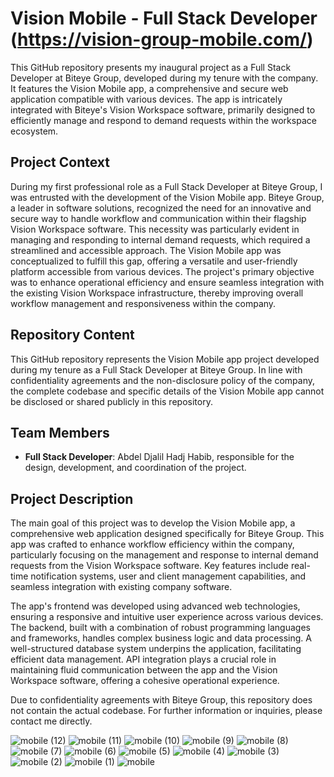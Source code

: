 # Vision Mobile - Full Stack Developer (https://vision-group-mobile.com/)

This GitHub repository presents my inaugural project as a Full Stack Developer at Biteye Group, developed during my tenure with the company. It features the Vision Mobile app, a comprehensive and secure web application compatible with various devices. The app is intricately integrated with Biteye's Vision Workspace software, primarily designed to efficiently manage and respond to demand requests within the workspace ecosystem.

## Project Context
During my first professional role as a Full Stack Developer at Biteye Group, I was entrusted with the development of the Vision Mobile app. Biteye Group, a leader in software solutions, recognized the need for an innovative and secure way to handle workflow and communication within their flagship Vision Workspace software. This necessity was particularly evident in managing and responding to internal demand requests, which required a streamlined and accessible approach. The Vision Mobile app was conceptualized to fulfill this gap, offering a versatile and user-friendly platform accessible from various devices. The project's primary objective was to enhance operational efficiency and ensure seamless integration with the existing Vision Workspace infrastructure, thereby improving overall workflow management and responsiveness within the company.

## Repository Content
This GitHub repository represents the Vision Mobile app project developed during my tenure as a Full Stack Developer at Biteye Group. In line with confidentiality agreements and the non-disclosure policy of the company, the complete codebase and specific details of the Vision Mobile app cannot be disclosed or shared publicly in this repository.

## Team Members
- **Full Stack Developer**: Abdel Djalil Hadj Habib, responsible for the design, development, and coordination of the project.

## Project Description
The main goal of this project was to develop the Vision Mobile app, a comprehensive web application designed specifically for Biteye Group. This app was crafted to enhance workflow efficiency within the company, particularly focusing on the management and response to internal demand requests from the Vision Workspace software. Key features include real-time notification systems, user and client management capabilities, and seamless integration with existing company software.

The app's frontend was developed using advanced web technologies, ensuring a responsive and intuitive user experience across various devices. The backend, built with a combination of robust programming languages and frameworks, handles complex business logic and data processing. A well-structured database system underpins the application, facilitating efficient data management. API integration plays a crucial role in maintaining fluid communication between the app and the Vision Workspace software, offering a cohesive operational experience.

Due to confidentiality agreements with Biteye Group, this repository does not contain the actual codebase. For further information or inquiries, please contact me directly.


![mobile (12)](https://github.com/jalilhadjhabib/Vision-Mobile/assets/101253359/81ea2a58-c9c0-43ab-8237-7195b3dd24a6)
![mobile (11)](https://github.com/jalilhadjhabib/Vision-Mobile/assets/101253359/ad7663a4-f8c1-46e0-ba75-628bce5eca1a)
![mobile (10)](https://github.com/jalilhadjhabib/Vision-Mobile/assets/101253359/b3242dee-a6fa-458f-9ee6-e47e21e83120)
![mobile (9)](https://github.com/jalilhadjhabib/Vision-Mobile/assets/101253359/46312065-f25d-48ee-877c-9a652c431a4a)
![mobile (8)](https://github.com/jalilhadjhabib/Vision-Mobile/assets/101253359/3642449f-a6c1-4f45-b449-72cd8d83311b)
![mobile (7)](https://github.com/jalilhadjhabib/Vision-Mobile/assets/101253359/566d8b4f-95bc-413b-90a8-4a32f4b8f260)
![mobile (6)](https://github.com/jalilhadjhabib/Vision-Mobile/assets/101253359/f1a4a3fd-5c4f-41ec-a9ff-46f3d14d22d7)
![mobile (5)](https://github.com/jalilhadjhabib/Vision-Mobile/assets/101253359/d6f4b9f4-de83-4744-b441-0a83b3d4691d)
![mobile (4)](https://github.com/jalilhadjhabib/Vision-Mobile/assets/101253359/5c33d805-43d7-4866-95bc-ca492cdf3be8)
![mobile (3)](https://github.com/jalilhadjhabib/Vision-Mobile/assets/101253359/97446086-5b46-4c1f-a1ab-31d19226f5a8)
![mobile (2)](https://github.com/jalilhadjhabib/Vision-Mobile/assets/101253359/cd792040-6afe-4f84-abb6-9405bff1a26c)
![mobile (1)](https://github.com/jalilhadjhabib/Vision-Mobile/assets/101253359/0eec8f9c-c5e1-473b-923c-7175b137991a)
![mobile](https://github.com/jalilhadjhabib/Vision-Mobile/assets/101253359/f2fcea6e-2fc4-4c4a-8894-ae28bc4bb83a)


